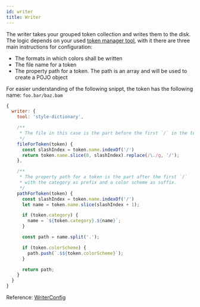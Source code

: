 ```yaml
---
id: writer
title: Writer
---
```


The writer takes your grouped token collection and writes them to the disk. The
logic depends on your used [token manager tool](glossary.md#token-manager-tool),
with it there are three main instructions for configuration:

- The formats in which colors shall be written
- The file name for a token
- The property path for a token. The path is an array and will be used to create
  a POJO object

For easier understanding of the following snippt, the token has the following
name: `foo.bar/baz.bam`

```js
{
  writer: {
    tool: 'style-dictionary',

    /**
     * The file in this case is the part before the first `/` in the token name.
     */
    fileForToken(token) {
      const slashIndex = token.name.indexOf('/')
      return token.name.slice(0, slashIndex).replace(/\./g, '/');
    },

    /**
     * The property path for a token is the part after the first `/`
     * with the category as prefix and a color scheme as suffix.
     */
    pathForToken(token) {
      const slashIndex = token.name.indexOf('/')
      let name = token.name.slice(slashIndex + 1);

      if (token.category) {
        name = `${token.category}.${name}`;
      }

      const path = name.split('.');

      if (token.colorScheme) {
        path.push(`.$${token.colorScheme}`);
      }

      return path;
    }
  }
}
```

Reference: [WriterConfig](api/theemo.writerconfig)
